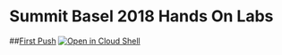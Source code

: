 # Summit Basel 2018 Hands On Labs

##[First Push](https://github.com/cloudfoundry/summit-hands-on-labs/tree/master/basel-2018/first-push)
[![Open in Cloud Shell](http://gstatic.com/cloudssh/images/open-btn.svg)](https://console.cloud.google.com/cloudshell/editor?cloudshell_git_repo=https%3A%2F%2Fgithub.com%2Fcloudfoundry%2Fsummit-hands-on-labs&cloudshell_open_in_editor=first-push-app%2FREADME.md&cloudshell_working_dir=basel-2018%2Ffirst-push&cloudshell_tutorial=README.md)
